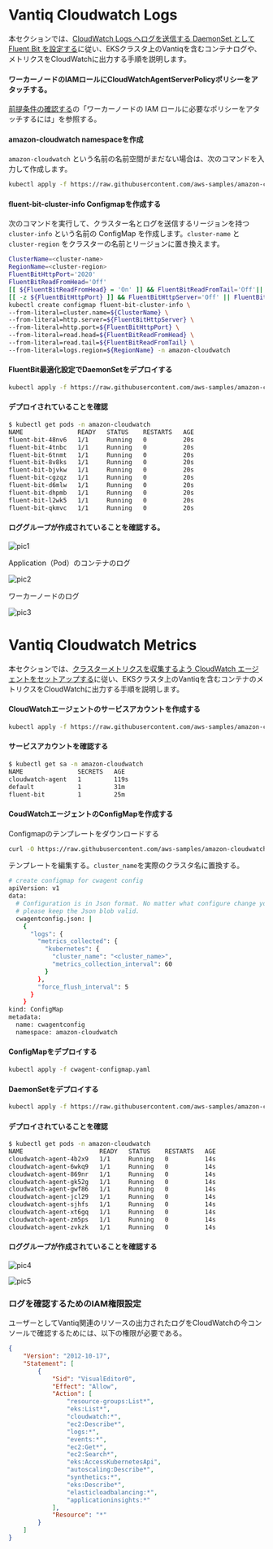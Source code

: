 # Vantiq Cloudwatch Logs

本セクションでは、[CloudWatch Logs へログを送信する DaemonSet として Fluent Bit を設定する](https://docs.aws.amazon.com/ja_jp/AmazonCloudWatch/latest/monitoring/Container-Insights-setup-logs-FluentBit.html)に従い、EKSクラスタ上のVantiqを含むコンテナログや、メトリクスをCloudWatchに出力する手順を説明します。

#### ワーカーノードのIAMロールにCloudWatchAgentServerPolicyポリシーをアタッチする。
[前提条件の確認する](https://docs.aws.amazon.com/ja_jp/AmazonCloudWatch/latest/monitoring/Container-Insights-prerequisites.html)の「ワーカーノードの IAM ロールに必要なポリシーをアタッチするには」を参照する。

#### amazon-cloudwatch namespaceを作成

`amazon-cloudwatch` という名前の名前空間がまだない場合は、次のコマンドを入力して作成します。
```sh
kubectl apply -f https://raw.githubusercontent.com/aws-samples/amazon-cloudwatch-container-insights/latest/k8s-deployment-manifest-templates/deployment-mode/daemonset/container-insights-monitoring/cloudwatch-namespace.yaml
```

#### fluent-bit-cluster-info Configmapを作成する
次のコマンドを実行して、クラスター名とログを送信するリージョンを持つ `cluster-info` という名前の ConfigMap を作成します。`cluster-name` と `cluster-region` をクラスターの名前とリージョンに置き換えます。
```sh
ClusterName=<cluster-name>
RegionName=<cluster-region>
FluentBitHttpPort='2020'
FluentBitReadFromHead='Off'
[[ ${FluentBitReadFromHead} = 'On' ]] && FluentBitReadFromTail='Off'|| FluentBitReadFromTail='On'
[[ -z ${FluentBitHttpPort} ]] && FluentBitHttpServer='Off' || FluentBitHttpServer='On'
kubectl create configmap fluent-bit-cluster-info \
--from-literal=cluster.name=${ClusterName} \
--from-literal=http.server=${FluentBitHttpServer} \
--from-literal=http.port=${FluentBitHttpPort} \
--from-literal=read.head=${FluentBitReadFromHead} \
--from-literal=read.tail=${FluentBitReadFromTail} \
--from-literal=logs.region=${RegionName} -n amazon-cloudwatch
```

#### FluentBit最適化設定でDaemonSetをデプロイする
```sh
kubectl apply -f https://raw.githubusercontent.com/aws-samples/amazon-cloudwatch-container-insights/latest/k8s-deployment-manifest-templates/deployment-mode/daemonset/container-insights-monitoring/fluent-bit/fluent-bit.yaml
```

#### デプロイされていることを確認
```sh
$ kubectl get pods -n amazon-cloudwatch
NAME               READY   STATUS    RESTARTS   AGE
fluent-bit-48nv6   1/1     Running   0          20s
fluent-bit-4tnbc   1/1     Running   0          20s
fluent-bit-6tnmt   1/1     Running   0          20s
fluent-bit-8v8ks   1/1     Running   0          20s
fluent-bit-bjvkw   1/1     Running   0          20s
fluent-bit-cgzqz   1/1     Running   0          20s
fluent-bit-d6mlw   1/1     Running   0          20s
fluent-bit-dhpmb   1/1     Running   0          20s
fluent-bit-l2wk5   1/1     Running   0          20s
fluent-bit-qkmvc   1/1     Running   0          20s
```

#### ロググループが作成されていることを確認する。

![pic1](../../imgs/vantiq-cloudwatch/pic1.png)

Application（Pod）のコンテナのログ

![pic2](../../imgs/vantiq-cloudwatch/pic2.png)

ワーカーノードのログ

![pic3](../../imgs/vantiq-cloudwatch/pic3.png)


# Vantiq Cloudwatch Metrics

本セクションでは、[クラスターメトリクスを収集するよう CloudWatch エージェントをセットアップする](https://docs.aws.amazon.com/ja_jp/AmazonCloudWatch/latest/monitoring/Container-Insights-setup-metrics.html)に従い、EKSクラスタ上のVantiqを含むコンテナのメトリクスをCloudWatchに出力する手順を説明します。


#### CloudWatchエージェントのサービスアカウントを作成する
```sh
kubectl apply -f https://raw.githubusercontent.com/aws-samples/amazon-cloudwatch-container-insights/latest/k8s-deployment-manifest-templates/deployment-mode/daemonset/container-insights-monitoring/cwagent/cwagent-serviceaccount.yaml
```

####  サービスアカウントを確認する
```sh
$ kubectl get sa -n amazon-cloudwatch
NAME               SECRETS   AGE
cloudwatch-agent   1         119s
default            1         31m
fluent-bit         1         25m
```

#### CoudWatchエージェントのConfigMapを作成する

Configmapのテンプレートをダウンロードする
```sh
curl -O https://raw.githubusercontent.com/aws-samples/amazon-cloudwatch-container-insights/latest/k8s-deployment-manifest-templates/deployment-mode/daemonset/container-insights-monitoring/cwagent/cwagent-configmap.yaml
```

テンプレートを編集する。`cluster_name`を実際のクラスタ名に置換する。
```sh
# create configmap for cwagent config
apiVersion: v1
data:
  # Configuration is in Json format. No matter what configure change you make,
  # please keep the Json blob valid.
  cwagentconfig.json: |
    {
      "logs": {
        "metrics_collected": {
          "kubernetes": {
            "cluster_name": "<cluster_name>",
            "metrics_collection_interval": 60
          }
        },
        "force_flush_interval": 5
      }
    }
kind: ConfigMap
metadata:
  name: cwagentconfig
  namespace: amazon-cloudwatch
```

#### ConfigMapをデプロイする
```sh
kubectl apply -f cwagent-configmap.yaml
```

#### DaemonSetをデプロイする
```sh
kubectl apply -f https://raw.githubusercontent.com/aws-samples/amazon-cloudwatch-container-insights/latest/k8s-deployment-manifest-templates/deployment-mode/daemonset/container-insights-monitoring/cwagent/cwagent-daemonset.yaml
```

#### デプロイされていることを確認
```sh
$ kubectl get pods -n amazon-cloudwatch
NAME                     READY   STATUS    RESTARTS   AGE
cloudwatch-agent-4b2x9   1/1     Running   0          14s
cloudwatch-agent-6wkq9   1/1     Running   0          14s
cloudwatch-agent-869nr   1/1     Running   0          14s
cloudwatch-agent-gk52g   1/1     Running   0          14s
cloudwatch-agent-gwf86   1/1     Running   0          14s
cloudwatch-agent-jcl29   1/1     Running   0          14s
cloudwatch-agent-sjhfs   1/1     Running   0          14s
cloudwatch-agent-xt6gq   1/1     Running   0          14s
cloudwatch-agent-zm5ps   1/1     Running   0          14s
cloudwatch-agent-zvkzk   1/1     Running   0          14s
```

#### ロググループが作成されていることを確認する

![pic4](../../imgs/vantiq-cloudwatch/pic4.png)

![pic5](../../imgs/vantiq-cloudwatch/pic5.png)


### ログを確認するためのIAM権限設定

ユーザーとしてVantiq関連のリソースの出力されたログをCloudWatchの今コンソールで確認するためには、以下の権限が必要である。
```json
{
    "Version": "2012-10-17",
    "Statement": [
        {
            "Sid": "VisualEditor0",
            "Effect": "Allow",
            "Action": [
                "resource-groups:List*",
                "eks:List*",
                "cloudwatch:*",
                "ec2:Describe*",
                "logs:*",
                "events:*",
                "ec2:Get*",
                "ec2:Search*",
                "eks:AccessKubernetesApi",
                "autoscaling:Describe*",
                "synthetics:*",
                "eks:Describe*",
                "elasticloadbalancing:*",
                "applicationinsights:*"
            ],
            "Resource": "*"
        }
    ]
}
```

